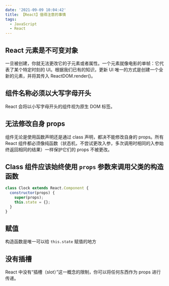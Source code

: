 ```yaml
---
date: '2021-09-09 10:04:42'
title: 【React】值得注意的事情
tags:
  - JavaScript
  - React
---
```


## React 元素是不可变对象

一旦被创建，你就无法更改它的子元素或者属性。一个元素就像电影的单帧：它代表了某个特定时刻的 UI。根据我们已有的知识，更新 UI 唯一的方式是创建一个全新的元素，并将其传入 ReactDOM.render()。

## 组件名称必须以大写字母开头

React 会将以小写字母开头的组件视为原生 DOM 标签。

## 无法修改自身 props

组件无论是使用函数声明还是通过 class 声明，都决不能修改自身的 props。所有 React 组件都必须像纯函数（状态机，不尝试更改入参，多次调用时相同的入参始终返回相同的结果）一样保护它们的 props 不被更改。

## Class 组件应该始终使用 `props` 参数来调用父类的构造函数

```js
class Clock extends React.Component {
  constructor(props) {
    super(props);
    this.state = {};
  }
}
```

## 赋值

构造函数是唯一可以给 `this.state` 赋值的地方

## 没有插槽

React 中没有“插槽（slot）”这一概念的限制，你可以将任何东西作为 props 进行传递。
